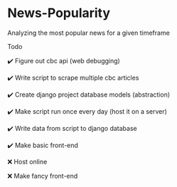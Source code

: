 # News-Popularity
Analyzing the most popular news for a given timeframe

Todo

✔️ Figure out cbc api (web debugging)

✔️ Write script to scrape multiple cbc articles

✔️ Create django project database models (abstraction)

✔️ Make script run once every day (host it on a server)

✔️ Write data from script to django database

✔️ Make basic front-end

❌ Host online

❌ Make fancy front-end
